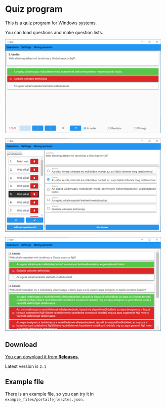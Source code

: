 # Quiz program

This is a quiz program for Windows systems.

You can load questions and make question lists.

![questions](images/questions.PNG)

![settings](images/settings.PNG)

![wrong_answers](images/wrong_answers.PNG)

## Download

[You can download it from **Releases**.](https://github.com/bricsi0000000000000/quiz_program/releases)

Latest version is `2.1`

## Example file

There is an example file, so you can try it in `example_files/portalfejlesztes.json`.
